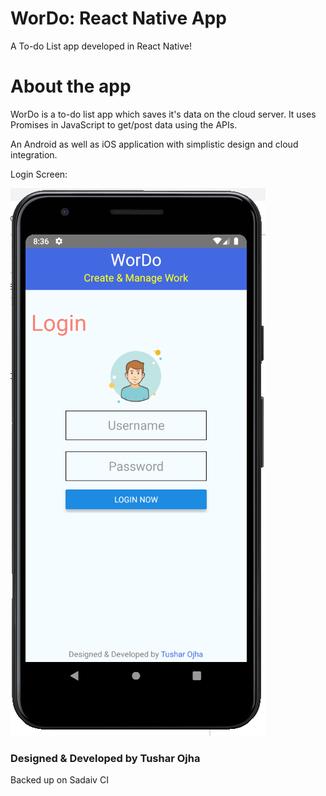 # WorDo: React Native App
A To-do List app developed in React Native!
# About the app
WorDo is a to-do list app which saves it's data on the cloud server. It uses Promises in JavaScript to get/post data using the APIs.

An Android as well as iOS application with simplistic design and cloud integration.

Login Screen:


![Login Screen](https://github.com/tusharojha/wordo_react-native/blob/master/wordo_react-native.PNG)

### Designed & Developed by Tushar Ojha

Backed up on Sadaiv CI

